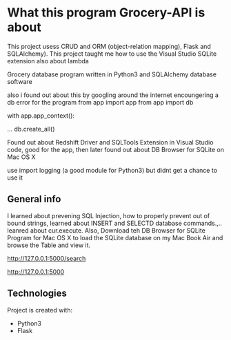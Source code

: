 # What this program Grocery-API is about
This project usess CRUD and ORM (object-relation mapping), Flask and SQLAlchemy). This project taught me how to use the Visual Studio SQLite extension also about lambda

Grocery database program written in Python3 and SQLAlchemy database software

also i found out about this by googling around the internet encoungering a db error for the program
from app import app
from app import db

with app.app_context():

... db.create_all()

Found out about Redshift Driver and SQLTools Extension in Visual Studio code, good for the app, then later found out about DB Browser for SQLite on Mac OS X

use import logging (a good module for Python3) but didnt get a chance to use it

## General info
I learned about prevening SQL Injection, how to properly prevent out of bound strings, learned about INSERT and SELECTD database commands.,.. leanred about cur.execute.  Also, Download teh DB Browser for SQLite Program for Mac OS X to load the SQLite database on my Mac Book Air and browse the Table and view it.

http://127.0.0.1:5000/search<p>
http://127.0.0.1:5000<p>
	
## Technologies
Project is created with:
* Python3
* Flask
